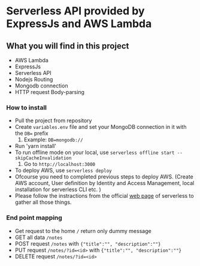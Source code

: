 # Serverless API provided by ExpressJs and AWS Lambda

## What you will find in this project

* AWS Lambda
* ExpressJs
* Serverless API
* Nodejs Routing
* Mongodb connection
* HTTP request Body-parsing

### How to install

* Pull the project from repository
* Create `variables.env` file and set your MongoDB connection in it with the `DB=` prefix
    1. Example: `DB=mongodb://`
* Run 'yarn install'
* To run offline mode on your local, use `serverless offline start --skipCacheInvalidation`
    1. Go to `http://localhost:3000`
* To deploy AWS, use `serverless deploy`
* Ofcourse you need to completed previous steps to deploy AWS. (Create AWS account, User definition by Identity and Access Management, local installation for serverless CLI etc. )
* Please follow the instractions from the official [web page](https://serverless.com/blog/serverless-express-rest-api/) of serverless to gather all those things.

### End point mapping

* Get request to the home `/` return only dummy message
* GET all data `/notes`
* POST request `/notes` with `{"title":"", "description":""}`
* PUT request `/notes/?id=<id>` with `{"title":"", "description":""}`
* DELETE request `/notes/?id=<id>`